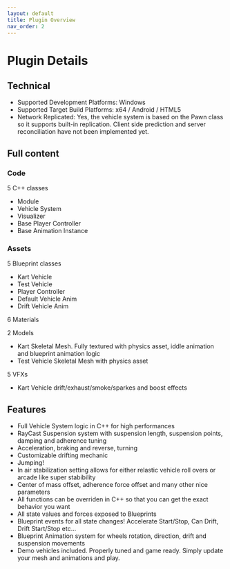 ```yaml
---
layout: default
title: Plugin Overview
nav_order: 2
---
```


# Plugin Details

## Technical

- Supported Development Platforms: Windows
- Supported Target Build Platforms: x64 / Android / HTML5
- Network Replicated: Yes, the vehicle system is based on the Pawn class so it supports built-in replication. Client side prediction and server reconciliation have not been implemented yet.

## Full content

### Code

5 C++ classes 
- Module
- Vehicle System 
- Visualizer 
- Base Player Controller
- Base Animation Instance

### Assets

5 Blueprint classes
- Kart Vehicle
- Test Vehicle
- Player Controller
- Default Vehicle Anim
- Drift Vehicle Anim

6 Materials

2 Models 
- Kart Skeletal Mesh. Fully textured with physics asset, iddle animation and blueprint animation logic
- Test Vehicle Skeletal Mesh with physics asset

5 VFXs
- Kart Vehicle drift/exhaust/smoke/sparkes and boost effects

## Features

- Full Vehicle System logic in C++ for high performances
- RayCast Suspension system with suspension length, suspension points, damping and adherence tuning
- Acceleration, braking and reverse, turning
- Customizable drifting mechanic
- Jumping!
- In air stabilization setting allows for either relastic vehicle roll overs or arcade like super stabibility
- Center of mass offset, adherence force offset and many other nice parameters
- All functions can be overriden in C++ so that you can get the exact behavior you want
- All state values and forces exposed to Blueprints
- Blueprint events for all state changes! Accelerate Start/Stop, Can Drift, Drift Start/Stop etc...
- Blueprint Animation system for wheels rotation, direction, drift and suspension movements
- Demo vehicles included. Properly tuned and game ready. Simply update your mesh and animations and play.




